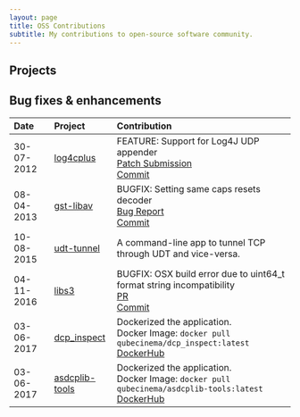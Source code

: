 ```yaml
---
layout: page
title: OSS Contributions
subtitle: My contributions to open-source software community.
---
```


## Projects

## Bug fixes & enhancements

| Date | Project | Contribution |
|:-----|:--------|:-------------|
| 30-07-2012 | [log4cplus](https://github.com/log4cplus/log4cplus) | FEATURE: Support for Log4J UDP appender<br/> [Patch Submission](https://sourceforge.net/p/log4cplus/mailman/message/29610399/)<br/> [Commit](https://github.com/log4cplus/log4cplus/blob/master/src/log4judpappender.cxx)|
| 08-04-2013 | [gst-libav](https://gstreamer.freedesktop.org/modules/gst-libav.html) | BUGFIX: Setting same caps resets decoder <br/> [Bug Report](https://bugzilla.gnome.org/show_bug.cgi?id=697548)<br/> [Commit](https://gitlab.freedesktop.org/gstreamer/gst-libav/commit/758d7bf7ea516e824a536cd6a12d45aa07e483fa) |
| 10-08-2015 | [udt-tunnel](https://github.com/RealImage/udt-tunnel) | A command-line app to tunnel TCP through UDT and vice-versa. |
| 04-11-2016 | [libs3](https://github.com/bji/libs3) | BUGFIX: OSX build error due to uint64_t format string incompatibility<br/>[PR](https://github.com/bji/libs3/pull/47)<br/>[Commit](https://github.com/bji/libs3/commit/731a009ab6aa7af3fe0e2910d7d7c057f08a45cf) |
| 03-06-2017 | [dcp_inspect](https://github.com/wolfgangw/backports) | Dockerized the application.<br/>Docker Image: `docker pull qubecinema/dcp_inspect:latest`<br/>[DockerHub](https://hub.docker.com/r/qubecinema/dcp_inspect)<br/> |
| 03-06-2017 | [asdcplib-tools](https://github.com/cinecert/asdcplib) | Dockerized the application.<br/>Docker Image: `docker pull qubecinema/asdcplib-tools:latest`<br/>[DockerHub](https://hub.docker.com/r/qubecinema/asdcplib-tools)<br/> |
